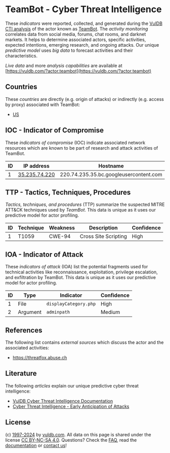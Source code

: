 # TeamBot - Cyber Threat Intelligence

These _indicators_ were reported, collected, and generated during the [VulDB CTI analysis](https://vuldb.com/?kb.cti) of the actor known as [TeamBot](https://vuldb.com/?actor.teambot). The _activity monitoring_ correlates data from social media, forums, chat rooms, and darknet markets. It helps to determine associated actors, specific activities, expected intentions, emerging research, and ongoing attacks. Our unique _predictive model_ uses _big data_ to forecast activities and their characteristics.

_Live data_ and more _analysis capabilities_ are available at [https://vuldb.com/?actor.teambot](https://vuldb.com/?actor.teambot)

## Countries

These _countries_ are directly (e.g. origin of attacks) or indirectly (e.g. access by proxy) associated with TeamBot:

* [US](https://vuldb.com/?country.us)

## IOC - Indicator of Compromise

These _indicators of compromise_ (IOC) indicate associated network resources which are known to be part of research and attack activities of TeamBot.

ID | IP address | Hostname | Campaign | Confidence
-- | ---------- | -------- | -------- | ----------
1 | [35.235.74.220](https://vuldb.com/?ip.35.235.74.220) | 220.74.235.35.bc.googleusercontent.com | - | Medium

## TTP - Tactics, Techniques, Procedures

_Tactics, techniques, and procedures_ (TTP) summarize the suspected MITRE ATT&CK techniques used by _TeamBot_. This data is unique as it uses our predictive model for actor profiling.

ID | Technique | Weakness | Description | Confidence
-- | --------- | -------- | ----------- | ----------
1 | T1059 | CWE-94 | Cross Site Scripting | High

## IOA - Indicator of Attack

These _indicators of attack_ (IOA) list the potential fragments used for technical activities like reconnaissance, exploitation, privilege escalation, and exfiltration by TeamBot. This data is unique as it uses our predictive model for actor profiling.

ID | Type | Indicator | Confidence
-- | ---- | --------- | ----------
1 | File | `displayCategory.php` | High
2 | Argument | `adminpath` | Medium

## References

The following list contains _external sources_ which discuss the actor and the associated activities:

* https://threatfox.abuse.ch

## Literature

The following _articles_ explain our unique predictive cyber threat intelligence:

* [VulDB Cyber Threat Intelligence Documentation](https://vuldb.com/?kb.cti)
* [Cyber Threat Intelligence - Early Anticipation of Attacks](https://www.scip.ch/en/?labs.20201022)

## License

(c) [1997-2024](https://vuldb.com/?kb.changelog) by [vuldb.com](https://vuldb.com/?kb.about). All data on this page is shared under the license [CC BY-NC-SA 4.0](https://creativecommons.org/licenses/by-nc-sa/4.0/). Questions? Check the [FAQ](https://vuldb.com/?kb.faq), read the [documentation](https://vuldb.com/?kb) or [contact us](https://vuldb.com/?contact)!
